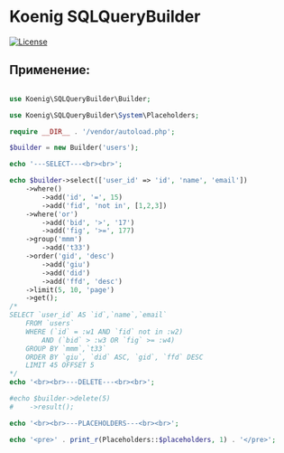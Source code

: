 # Koenig SQLQueryBuilder

[![License](https://img.shields.io/badge/license-GPL%20v.3-blue.svg?style=plastic)](https://www.gnu.org/licenses/gpl-3.0-standalone.html)

## Применение:

```php

use Koenig\SQLQueryBuilder\Builder;

use Koenig\SQLQueryBuilder\System\Placeholders;

require __DIR__ . '/vendor/autoload.php';

$builder = new Builder('users');

echo '---SELECT---<br><br>';

echo $builder->select(['user_id' => 'id', 'name', 'email'])
    ->where()
        ->add('id', '=', 15)
        ->add('fid', 'not in', [1,2,3])
    ->where('or')
        ->add('bid', '>', '17')
        ->add('fig', '>=', 177)
    ->group('mmm')
        ->add('t33')
    ->order('gid', 'desc')
        ->add('giu')
        ->add('did')
        ->add('ffd', 'desc')
    ->limit(5, 10, 'page')
    ->get();
/*
SELECT `user_id` AS `id`,`name`,`email` 
    FROM `users` 
    WHERE (`id` = :w1 AND `fid` not in :w2) 
        AND (`bid` > :w3 OR `fig` >= :w4) 
    GROUP BY `mmm`,`t33` 
    ORDER BY `giu`, `did` ASC, `gid`, `ffd` DESC 
    LIMIT 45 OFFSET 5 
*/
echo '<br><br>---DELETE---<br><br>';

#echo $builder->delete(5)
#    ->result();

echo '<br><br>---PLACEHOLDERS---<br><br>';

echo '<pre>' . print_r(Placeholders::$placeholders, 1) . '</pre>';

```

